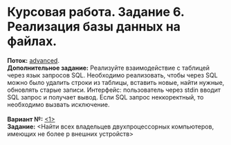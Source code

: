 ﻿# Курсовая работа. Задание 6. Реализация базы данных на файлах.
**Поток:** <ins>advanced</ins>.</br>**Дополнительное задание:** Реализуйте взаимодействие с таблицей через язык запросов SQL. Необходимо реализовать, чтобы через SQL можно было удалить строки из таблицы, вставить новые, найти нужные, обновлять старые записи. Интерфейс: пользователь через stdin вводит SQL запрос и получает вывод. Если SQL запрос неккоректный, то необходимо вызвать исключение.</br></br>**Вариант №:** <ins><1></ins></br>**Задание:** <Найти всех владельцев двухпроцессорных компьютеров, имеющих не более p внешних устройств>
